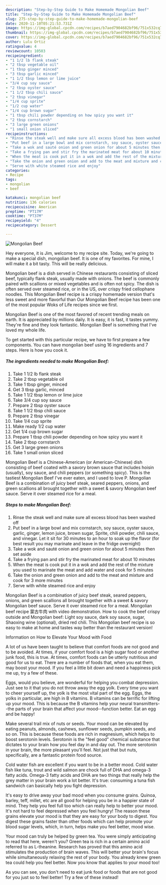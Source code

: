 ```yaml
---
description: "Step-by-Step Guide to Make Homemade Mongolian Beef"
title: "Step-by-Step Guide to Make Homemade Mongolian Beef"
slug: 275-step-by-step-guide-to-make-homemade-mongolian-beef
date: 2020-11-10T05:21:53.731Z
image: https://img-global.cpcdn.com/recipes/b7aed7904682bf96/751x532cq70/mongolian-beef-recipe-main-photo.jpg
thumbnail: https://img-global.cpcdn.com/recipes/b7aed7904682bf96/751x532cq70/mongolian-beef-recipe-main-photo.jpg
cover: https://img-global.cpcdn.com/recipes/b7aed7904682bf96/751x532cq70/mongolian-beef-recipe-main-photo.jpg
author: Lulu Ortiz
ratingvalue: 4
reviewcount: 10503
recipeingredient:
- "1 1/2 lb flank steak"
- "2 tbsp vegetable oil"
- "1 tbsp ginger minced"
- "3 tbsp garlic minced"
- "1 1/2 tbsp lemon or lime juice"
- "3/4 cup soy sauce"
- "2 tbsp oyster sauce"
- "1 1/2 tbsp chili sauce"
- "2 tbsp vinegar"
- "1/4 cup sprite"
- "1/2 cup water"
- "1/4 cup brown sugar"
- "1 tbsp chili powder depending on how spicy you want it"
- "2 tbsp cornstarch"
- "3 large green onions"
- "1 small onion sliced"
recipeinstructions:
- "Rinse the steak well and make sure all excess blood has been washed off"
- "Put beef in a large bowl and mix cornstarch, soy sauce, oyster sauce, garlic, ginger, lemon juice, brown sugar, Sprite, chili powder, chili sauce, and vinegar. Let it sit for 30 minutes to an hour to soak up the flavor (for best result you may marinate and leave in the fridge overnight)"
- "Take a wok and sauté onion and green onion for about 5 minutes then set aside"
- "Take a frying pan and stir fry the marinated meat for about 10 minutes"
- "When the meat is cook put it in a wok and add the rest of the mixture you used to marinate the meat and add water and cook for 5 minutes"
- "Take the onion and green onion and add to the meat and mixture and cook for 3 more minutes"
- "Serve with white steamed rice and enjoy"
categories:
- Recipe
tags:
- mongolian
- beef

katakunci: mongolian beef 
nutrition: 136 calories
recipecuisine: American
preptime: "PT17M"
cooktime: "PT37M"
recipeyield: "4"
recipecategory: Dessert

---
```



![Mongolian Beef](https://img-global.cpcdn.com/recipes/b7aed7904682bf96/751x532cq70/mongolian-beef-recipe-main-photo.jpg)

Hey everyone, it is Jim, welcome to my recipe site. Today, we're going to make a special dish, mongolian beef. It is one of my favorites. For mine, I will make it a bit tasty. This will be really delicious.

Mongolian beef is a dish served in Chinese restaurants consisting of sliced beef, typically flank steak, usually made with onions. The beef is commonly paired with scallions or mixed vegetables and is often not spicy. The dish is often served over steamed rice, or in the US, over crispy fried cellophane noodles. This Mongolian Beef recipe is a crispy homemade version that&#39;s less sweet and more flavorful than Our Mongolian Beef recipe has been one of the most popular Woks of Life recipes since we first.

Mongolian Beef is one of the most favored of recent trending meals on earth. It is appreciated by millions daily. It is easy, it is fast, it tastes yummy. They're fine and they look fantastic. Mongolian Beef is something that I've loved my whole life.


To get started with this particular recipe, we have to first prepare a few components. You can have mongolian beef using 16 ingredients and 7 steps. Here is how you cook it.

<!--inarticleads1-->

##### The ingredients needed to make Mongolian Beef:

1. Take 1 1/2 lb flank steak
1. Take 2 tbsp vegetable oil
1. Take 1 tbsp ginger, minced
1. Get 3 tbsp garlic, minced
1. Take 1 1/2 tbsp lemon or lime juice
1. Take 3/4 cup soy sauce
1. Prepare 2 tbsp oyster sauce
1. Take 1 1/2 tbsp chili sauce
1. Prepare 2 tbsp vinegar
1. Take 1/4 cup sprite
1. Make ready 1/2 cup water
1. Get 1/4 cup brown sugar
1. Prepare 1 tbsp chili powder depending on how spicy you want it
1. Take 2 tbsp cornstarch
1. Get 3 large green onions
1. Take 1 small onion sliced


Mongolian Beef is a Chinese-American (or American-Chinese) dish consisting of beef coated with a savory brown sauce that includes hoisin (usually), soy sauce, and chili peppers (or something spicy). This is the tastiest Mongolian Beef I&#39;ve ever eaten, and I used to love P. Mongolian Beef is a combination of juicy beef steak, seared peppers, onions, and green scallions all brought together with a sweet &amp; savory Mongolian beef sauce. Serve it over steamed rice for a meal. 

<!--inarticleads2-->

##### Steps to make Mongolian Beef:

1. Rinse the steak well and make sure all excess blood has been washed off
1. Put beef in a large bowl and mix cornstarch, soy sauce, oyster sauce, garlic, ginger, lemon juice, brown sugar, Sprite, chili powder, chili sauce, and vinegar. Let it sit for 30 minutes to an hour to soak up the flavor (for best result you may marinate and leave in the fridge overnight)
1. Take a wok and sauté onion and green onion for about 5 minutes then set aside
1. Take a frying pan and stir fry the marinated meat for about 10 minutes
1. When the meat is cook put it in a wok and add the rest of the mixture you used to marinate the meat and add water and cook for 5 minutes
1. Take the onion and green onion and add to the meat and mixture and cook for 3 more minutes
1. Serve with white steamed rice and enjoy


Mongolian Beef is a combination of juicy beef steak, seared peppers, onions, and green scallions all brought together with a sweet &amp; savory Mongolian beef sauce. Serve it over steamed rice for a meal. Mongolian beef recipe 蒙古牛肉 with video demonstration. How to cook the beef crispy outside and Mongolian beef: Light soy sauce, dark soy sauce, sugar, Shaoxing wine (optional), dried red chili. This Mongolian beef recipe is so easy to make at home and tastes way better than the restaurant version! 

Information on How to Elevate Your Mood with Food


A lot of us have been taught to believe that comfort foods are not good and to be avoided. At times, if your comfort food is a high sugar food or another junk food, this is true. At times, comfort foods can be utterly nutritious and good for us to eat. There are a number of foods that, when you eat them, may boost your mood. If you feel a little bit down and need a happiness pick me up, try a few of these.

Eggs, would you believe, are wonderful for helping you combat depression. Just see to it that you do not throw away the egg yolk. Every time you want to cheer yourself up, the yolk is the most vital part of the egg. Eggs, the yolks in particular, are high in B vitamins. B vitamins can be terrific for lifting up your mood. This is because the B vitamins help your neural transmitters--the parts of your brain that affect your mood--function better. Eat an egg and be happy!

Make several trail mix of nuts or seeds. Your mood can be elevated by eating peanuts, almonds, cashews, sunflower seeds, pumpkin seeds, and so on. This is because these foods are rich in magnesium, which helps to boost serotonin levels. Serotonin is the "feel good" chemical substance that dictates to your brain how you feel day in and day out. The more serotonin in your brain, the more pleasant you'll feel. Not just that but nuts, specifically, are a fantastic protein food source.

Cold water fish are excellent if you want to be in a better mood. Cold water fish like tuna, trout and wild salmon are chock full of DHA and omega-3 fatty acids. Omega-3 fatty acids and DHA are two things that really help the grey matter in your brain work a lot better. It's true: consuming a tuna fish sandwich can basically help you fight depression. 

It's easy to drive away your bad mood when you consume grains. Quinoa, barley, teff, millet, etc are all good for helping you be in a happier state of mind. They help you feel full too which can really help to better your mood. It's not hard to feel depressed when you feel hungry! The reason these grains elevate your mood is that they are easy for your body to digest. You digest these grains faster than other foods which can help promote your blood sugar levels, which, in turn, helps make you feel better, mood wise.

Your mood can truly be helped by green tea. You were simply anticipating to read that here, weren't you? Green tea is rich in a certain amino acid referred to as L-theanine. Research has proved that this amino acid stimulates the production of brain waves. This will better your brain's focus while simultaneously relaxing the rest of your body. You already knew green tea could help you feel better. Now you know that applies to your mood too!

As you can see, you don't need to eat junk food or foods that are not good for you just so to feel better! Try a few of these instead!

